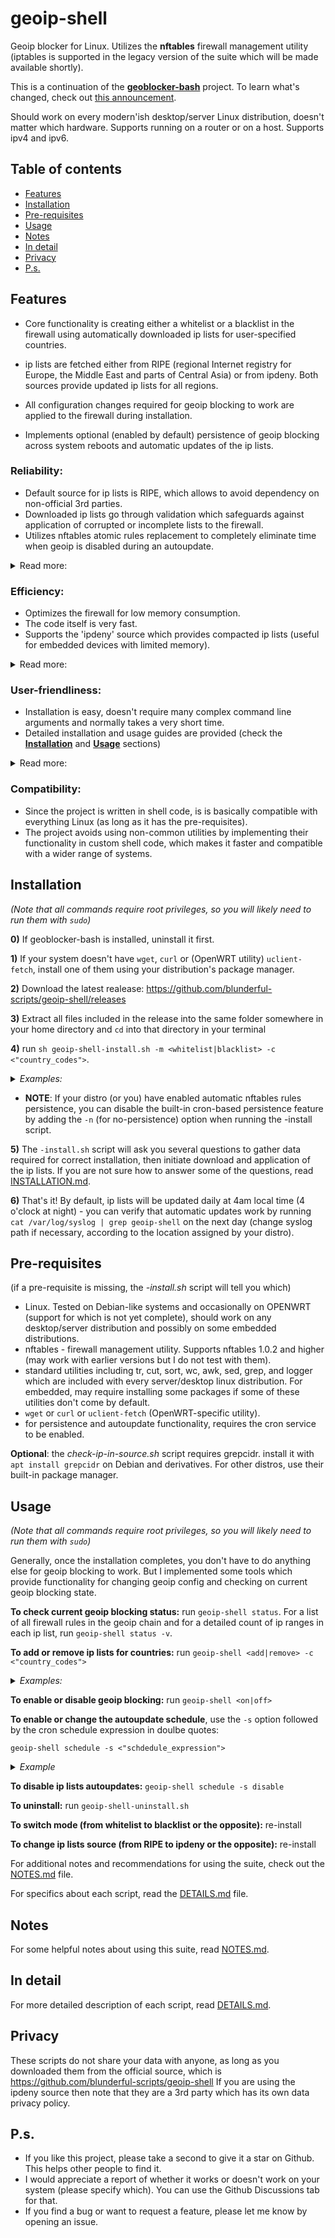 # **geoip-shell**
Geoip blocker for Linux. Utilizes the **nftables** firewall management utility (iptables is supported in the legacy version of the suite which will be made available shortly).

This is a continuation of the [**geoblocker-bash**](https://github.com/blunderful-scripts/geoblocker-bash) project. To learn what's changed, check out [this announcement](https://github.com/blunderful-scripts/geoip-shell/discussions/1).

Should work on every modern'ish desktop/server Linux distribution, doesn't matter which hardware. Supports running on a router or on a host. Supports ipv4 and ipv6.

## Table of contents
- [Features](#features)
- [Installation](#installation)
- [Pre-requisites](#pre-requisites)
- [Usage](#usage)
- [Notes](#notes)
- [In detail](#in-detail)
- [Privacy](#privacy)
- [P.s.](#ps)

## **Features**
* Core functionality is creating either a whitelist or a blacklist in the firewall using automatically downloaded ip lists for user-specified countries.

* ip lists are fetched either from RIPE (regional Internet registry for Europe, the Middle East and parts of Central Asia) or from ipdeny. Both sources provide updated ip lists for all regions.

* All configuration changes required for geoip blocking to work are applied to the firewall during installation.

* Implements optional (enabled by default) persistence of geoip blocking across system reboots and automatic updates of the ip lists.

### **Reliability**:
- Default source for ip lists is RIPE, which allows to avoid dependency on non-official 3rd parties.
- Downloaded ip lists go through validation which safeguards against application of corrupted or incomplete lists to the firewall.
- Utilizes nftables atomic rules replacement to completely eliminate time when geoip is disabled during an autoupdate.

<details> <summary>Read more:</summary>

- All scripts perform extensive error detection and handling.
- Verifies firewall rules coherence after each action.
- Automatic backup of the firewall state (optional, enabled by default).
- Automatic recovery of the firewall in case of unexpected errors.
</details>

### **Efficiency**:
- Optimizes the firewall for low memory consumption.
- The code itself is very fast.
- Supports the 'ipdeny' source which provides compacted ip lists (useful for embedded devices with limited memory).

<details><summary>Read more:</summary>

- Implements smart update of ip lists via data timestamp checks, which avoids unnecessary downloads and reconfiguration of the firewall.
- List parsing and validation are implemented through efficient regex processing which is very quick even on slow embedded CPU's.
- Scripts are only active for a short time when invoked either directly by the user or by a cron job.

</details>

### **User-friendliness**:
- Installation is easy, doesn't require many complex command line arguments and normally takes a very short time.
- Detailed installation and usage guides are provided (check the [**Installation**](#Installation) and [**Usage**](#Usage) sections)

<details><summary>Read more:</summary>

- To simplify the installation procedure, implements autodetection of local subnets (for hosts) and WAN interfaces (for routers).
- Comes with an *uninstall script which completely removes the suite and geoip firewall rules. No restart is required.
- Sane settings are applied during installation by default, but also lots of command-line options for advanced users or for special corner cases are provided.
- Pre-installation, provides a utility _(check-ip-in-source.sh)_ to check whether specific ip addresses you might want to blacklist or whitelist are indeed included in the list fetched from the source (RIPE or ipdeny).
- Post-installation, provides a utility (symlinked to _'geoip-shell'_) for the user to change geoip config (turn geoip on or off, add or remove country codes, change the cron schedule etc).
- Post-installation, provides a command _('geoip-shell status')_ to check geoip blocking status, which also reports if there are any issues.
- In case of an error or invalid user input, provides useful error messages to help with troubleshooting.
- Most scripts display detailed 'usage' info when executed with the '-h' option.
- The code should be fairly easy to read and includes a healthy amount of comments.
</details>

### **Compatibility**:
- Since the project is written in shell code, is is basically compatible with everything Linux (as long as it has the pre-requisites).
- The project avoids using non-common utilities by implementing their functionality in custom shell code, which makes it faster and compatible with a wider range of systems.
</details>

## **Installation**

_(Note that all commands require root privileges, so you will likely need to run them with `sudo`)_

**0)** If geoblocker-bash is installed, uninstall it first.

**1)** If your system doesn't have `wget`, `curl` or (OpenWRT utility) `uclient-fetch`, install one of them using your distribution's package manager.

**2)** Download the latest realease: https://github.com/blunderful-scripts/geoip-shell/releases

**3)** Extract all files included in the release into the same folder somewhere in your home directory and `cd` into that directory in your terminal

**4)** run `sh geoip-shell-install.sh -m <whitelist|blacklist> -c <"country_codes">`.
_<details><summary>Examples:</summary>_

- example (whitelist Germany and block all other countries): `sh geoip-shell-install.sh -m whitelist -c DE`
- example (blacklist Germany and Netherlands and allow all other countries): `sh geoip-shell-install.sh -m blacklist -c "DE NL"`

(if specifying multiple countries, use double quotes)
</details>

- **NOTE**: If your distro (or you) have enabled automatic nftables rules persistence, you can disable the built-in cron-based persistence feature by adding the `-n` (for no-persistence) option when running the -install script.

**5)** The `-install.sh` script will ask you several questions to gather data required for correct installation, then initiate download and application of the ip lists. If you are not sure how to answer some of the questions, read [INSTALLATION.md](/INSTALLATION.md).

**6)** That's it! By default, ip lists will be updated daily at 4am local time (4 o'clock at night) - you can verify that automatic updates work by running `cat /var/log/syslog | grep geoip-shell` on the next day (change syslog path if necessary, according to the location assigned by your distro).

## **Pre-requisites**
(if a pre-requisite is missing, the _-install.sh_ script will tell you which)
- Linux. Tested on Debian-like systems and occasionally on OPENWRT (support for which is not yet complete), should work on any desktop/server distribution and possibly on some embedded distributions.
- nftables - firewall management utility. Supports nftables 1.0.2 and higher (may work with earlier versions but I do not test with them).
- standard utilities including tr, cut, sort, wc, awk, sed, grep, and logger which are included with every server/desktop linux distribution. For embedded, may require installing some packages if some of these utilities don't come by default.
- `wget` or `curl` or `uclient-fetch` (OpenWRT-specific utility).
- for persistence and autoupdate functionality, requires the cron service to be enabled.

**Optional**: the _check-ip-in-source.sh_ script requires grepcidr. install it with `apt install grepcidr` on Debian and derivatives. For other distros, use their built-in package manager.

## **Usage**
_(Note that all commands require root privileges, so you will likely need to run them with `sudo`)_

Generally, once the installation completes, you don't have to do anything else for geoip blocking to work. But I implemented some tools which provide functionality for changing geoip config and checking on current geoip blocking state.

**To check current geoip blocking status:** run `geoip-shell status`. For a list of all firewall rules in the geoip chain and for a detailed count of ip ranges in each ip list, run `geoip-shell status -v`.

**To add or remove ip lists for countries:** run `geoip-shell <add|remove> -c <"country_codes">`

_<details><summary>Examples:</summary>_
- example (to add ip lists for Germany and Netherlands): `geoip-shell add -c "DE NL"`
- example (to remove the ip list for Germany): `geoip-shell remove -c DE`
</details>

**To enable or disable geoip blocking:** run `geoip-shell <on|off>`

**To enable or change the autoupdate schedule**, use the `-s` option followed by the cron schedule expression in doulbe quotes:

`geoip-shell schedule -s <"schdedule_expression">`

_<details><summary>Example</summary>_

`geoip-shell schedule -s "1 4 * * *"`

</details>

**To disable ip lists autoupdates:** `geoip-shell schedule -s disable`

**To uninstall:** run `geoip-shell-uninstall.sh`

**To switch mode (from whitelist to blacklist or the opposite):** re-install

**To change ip lists source (from RIPE to ipdeny or the opposite):** re-install

For additional notes and recommendations for using the suite, check out the [NOTES.md](/NOTES.md) file.

For specifics about each script, read the [DETAILS.md](/DETAILS.md) file.

## **Notes**
For some helpful notes about using this suite, read [NOTES.md](/NOTES.md).

## **In detail**
For more detailed description of each script, read [DETAILS.md](/DETAILS.md).

## **Privacy**
These scripts do not share your data with anyone, as long as you downloaded them from the official source, which is
https://github.com/blunderful-scripts/geoip-shell
If you are using the ipdeny source then note that they are a 3rd party which has its own data privacy policy.

## **P.s.**

- If you like this project, please take a second to give it a star on Github. This helps other people to find it.
- I would appreciate a report of whether it works or doesn't work on your system (please specify which). You can use the Github Discussions tab for that.
- If you find a bug or want to request a feature, please let me know by opening an issue.
